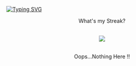 <!--
[![臥龍東苑](https://i.imgur.com/DhJpvaS.jpg)](https://donghan9776.github.io/)
<p <p align="center">You can visit my Blog ( Click Picture 👆🏻👆🏻👆🏻)</p> 
<br><br>-->

<a href="https://git.io/typing-svg"><img src="https://readme-typing-svg.herokuapp.com?font=Noto+Sans+Display&weight=500&size=50&duration=4000&pause=2000&color=EEF1F5FD&center=true&width=1920&height=80&lines=Hi+There!++I'm+Donghan!;I+research+some+intstres+code+here%2C++;Enjoy+it+%3A)+" alt="Typing SVG" /></a>

<p <p align="center">What's my Streak?</p>
<br><div align="center"> <img src="https://github-readme-streak-stats.herokuapp.com?user=donghan9776&theme=transparent&hide_border=true&border_radius=5&card_width=800)(https://git.io/streak-stats)" /> </div><br>
<p <p align="center">Oops...Nothing Here !!</p>



<!--
**donghan9776/donghan9776** is a ✨ _special_ ✨ repository because its `README.md` (this file) appears on your GitHub profile.

Here are some ideas to get you started:
<p <p align="center">Or</p><br>
<p <p align="center">My profile</p>
- 🔭 I’m currently working on ...
- 🌱 I’m currently learning ...
- 👯 I’m looking to collaborate on ...
- 🤔 I’m looking for help with ...
- 💬 Ask me about ...
- 📫 How to reach me: ...
- 😄 Pronouns: ...
- ⚡ Fun fact: ...
-->
